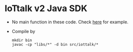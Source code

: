 # IoTtalk v2 Java SDK

* No main function in these code. Check [here](https://github.com/IoTtalk/Dummy_Device_IoTtalk_v2_java) for example.

* Compile by 
  ```bash=
  mkdir bin
  javac -cp "libs/*" -d bin src/iottalk/*
  ```

